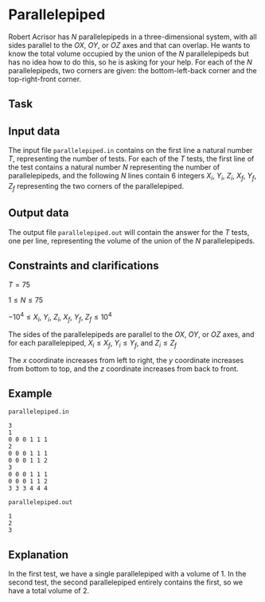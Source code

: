 # Parallelepiped

Robert Acrisor has $N$ parallelepipeds in a three-dimensional system, with all sides parallel to the $OX$, $OY$, or $OZ$ axes and that can overlap. He wants to know the total volume occupied by the union of the $N$ parallelepipeds but has no idea how to do this, so he is asking for your help. For each of the $N$ parallelepipeds, two corners are given: the bottom-left-back corner and the top-right-front corner.

## Task

## Input data

The input file `parallelepiped.in` contains on the first line a natural number $T$, representing the number of tests. For each of the $T$ tests, the first line of the test contains a natural number $N$ representing the number of parallelepipeds, and the following $N$ lines contain 6 integers $X_i$, $Y_i$, $Z_i$, $X_f$, $Y_f$, $Z_f$ representing the two corners of the parallelepiped.

## Output data

The output file `parallelepiped.out` will contain the answer for the $T$ tests, one per line, representing the volume of the union of the $N$ parallelepipeds.

## Constraints and clarifications

$T = 75$

$1 \leq N \leq 75$

$-10^4 \leq X_i$, $Y_i$, $Z_i$, $X_f$, $Y_f$, $Z_f \leq 10^4$

The sides of the parallelepipeds are parallel to the $OX$, $OY$, or $OZ$ axes, and for each parallelepiped, $X_i \leq X_f$, $Y_i \leq Y_f$, and $Z_i \leq Z_f$

The $x$ coordinate increases from left to right, the $y$ coordinate increases from bottom to top, and the $z$ coordinate increases from back to front.

## Example

`parallelepiped.in`

```
3
1
0 0 0 1 1 1
2
0 0 0 1 1 1
0 0 0 1 1 2
3
0 0 0 1 1 1
0 0 0 1 1 2
3 3 3 4 4 4
```

`parallelepiped.out`

```
1
2
3
```

## Explanation

In the first test, we have a single parallelepiped with a volume of $1$. In the second test, the second parallelepiped entirely contains the first, so we have a total volume of $2$.